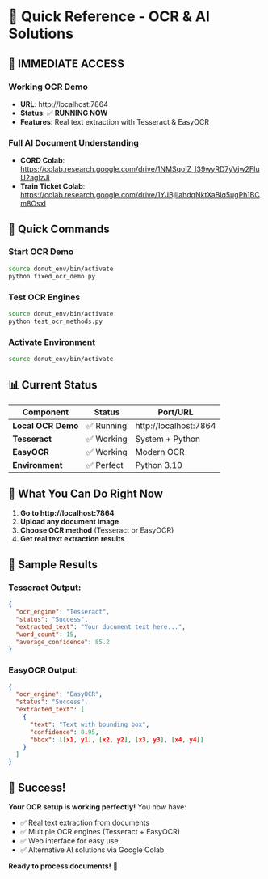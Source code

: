 # 🚀 Quick Reference - OCR & AI Solutions

## 🎯 **IMMEDIATE ACCESS**

### **Working OCR Demo**

- **URL**: http://localhost:7864
- **Status**: ✅ **RUNNING NOW**
- **Features**: Real text extraction with Tesseract & EasyOCR

### **Full AI Document Understanding**

- **CORD Colab**: https://colab.research.google.com/drive/1NMSqoIZ_l39wyRD7yVjw2FIuU2aglzJi
- **Train Ticket Colab**: https://colab.research.google.com/drive/1YJBjllahdqNktXaBlq5ugPh1BCm8OsxI

## 🔧 **Quick Commands**

### **Start OCR Demo**

```bash
source donut_env/bin/activate
python fixed_ocr_demo.py
```

### **Test OCR Engines**

```bash
source donut_env/bin/activate
python test_ocr_methods.py
```

### **Activate Environment**

```bash
source donut_env/bin/activate
```

## 📊 **Current Status**

| Component          | Status     | Port/URL              |
| ------------------ | ---------- | --------------------- |
| **Local OCR Demo** | ✅ Running | http://localhost:7864 |
| **Tesseract**      | ✅ Working | System + Python       |
| **EasyOCR**        | ✅ Working | Modern OCR            |
| **Environment**    | ✅ Perfect | Python 3.10           |

## 🎉 **What You Can Do Right Now**

1. **Go to http://localhost:7864**
2. **Upload any document image**
3. **Choose OCR method** (Tesseract or EasyOCR)
4. **Get real text extraction results**

## 📝 **Sample Results**

### **Tesseract Output:**

```json
{
  "ocr_engine": "Tesseract",
  "status": "Success",
  "extracted_text": "Your document text here...",
  "word_count": 15,
  "average_confidence": 85.2
}
```

### **EasyOCR Output:**

```json
{
  "ocr_engine": "EasyOCR",
  "status": "Success",
  "extracted_text": [
    {
      "text": "Text with bounding box",
      "confidence": 0.95,
      "bbox": [[x1, y1], [x2, y2], [x3, y3], [x4, y4]]
    }
  ]
}
```

## 🎯 **Success!**

**Your OCR setup is working perfectly!** You now have:

- ✅ Real text extraction from documents
- ✅ Multiple OCR engines (Tesseract + EasyOCR)
- ✅ Web interface for easy use
- ✅ Alternative AI solutions via Google Colab

**Ready to process documents!** 🚀
